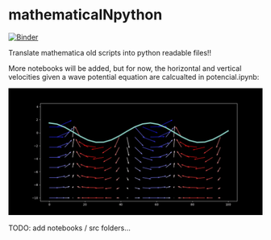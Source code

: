 # mathematicaINpython

[![Binder](https://mybinder.org/badge_logo.svg)](https://mybinder.org/v2/gh/javitausia/mathematicaINpython/HEAD?urlpath=tree/)

Translate mathematica old scripts into python readable files!!

More notebooks will be added, but for now, the horizontal and vertical velocities given a wave potential equation are calcualted in potencial.ipynb:

![pot](media/potencial.gif)

TODO: add notebooks / src folders...
